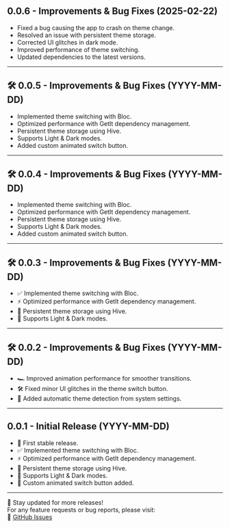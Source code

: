 ## 0.0.6 - Improvements & Bug Fixes (2025-02-22)

- Fixed a bug causing the app to crash on theme change.
- Resolved an issue with persistent theme storage.
- Corrected UI glitches in dark mode.
- Improved performance of theme switching.
- Updated dependencies to the latest versions.

---


## 🛠 0.0.5 - Improvements & Bug Fixes (YYYY-MM-DD)

- Implemented theme switching with Bloc.
- Optimized performance with GetIt dependency management.
- Persistent theme storage using Hive.
- Supports Light & Dark modes.
- Added custom animated switch button.

---


## 🛠 0.0.4 - Improvements & Bug Fixes (YYYY-MM-DD)

- Implemented theme switching with Bloc.
- Optimized performance with GetIt dependency management.
- Persistent theme storage using Hive.
- Supports Light & Dark modes.
- Added custom animated switch button.

---


## 🛠 0.0.3 - Improvements & Bug Fixes (YYYY-MM-DD)

- ✅ Implemented theme switching with Bloc.
- ⚡ Optimized performance with GetIt dependency management.
- 💾 Persistent theme storage using Hive.
- 🌙 Supports Light & Dark modes.

---


## 🛠 0.0.2 - Improvements & Bug Fixes (YYYY-MM-DD)
- 🏎 Improved animation performance for smoother transitions.
- 🛠 Fixed minor UI glitches in the theme switch button.
- 🔄 Added automatic theme detection from system settings.

---

## 0.0.1 - Initial Release (YYYY-MM-DD)
- 🎉 First stable release.
- ✅ Implemented theme switching with Bloc.
- ⚡ Optimized performance with GetIt dependency management.
- 💾 Persistent theme storage using Hive.
- 🌙 Supports Light & Dark modes.
- 🎨 Custom animated switch button added.

---

📢 Stay updated for more releases!  
For any feature requests or bug reports, please visit:  
📩 [GitHub Issues](https://github.com/Developeryilmaz/change_theme_er/issues)
